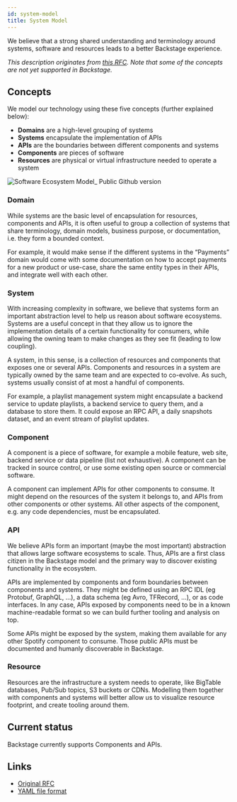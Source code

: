 ```yaml
---
id: system-model
title: System Model
---
```


We believe that a strong shared understanding and terminology around systems,
software and resources leads to a better Backstage experience.

_This description originates from
[this RFC](https://github.com/spotify/backstage/issues/390). Note that some of
the concepts are not yet supported in Backstage._

## Concepts

We model our technology using these five concepts (further explained below):

- **Domains** are a high-level grouping of systems
- **Systems** encapsulate the implementation of APIs
- **APIs** are the boundaries between different components and systems
- **Components** are pieces of software
- **Resources** are physical or virtual infrastructure needed to operate a
  system

![Software Ecosystem Model_ Public Github version](https://user-images.githubusercontent.com/24575/77633084-39bcde80-6f4f-11ea-8251-f8df561a3652.png)

### Domain

While systems are the basic level of encapsulation for resources, components and
APIs, it is often useful to group a collection of systems that share
terminology, domain models, business purpose, or documentation, i.e. they form a
bounded context.

For example, it would make sense if the different systems in the “Payments”
domain would come with some documentation on how to accept payments for a new
product or use-case, share the same entity types in their APIs, and integrate
well with each other.

### System

With increasing complexity in software, we believe that systems form an
important abstraction level to help us reason about software ecosystems. Systems
are a useful concept in that they allow us to ignore the implementation details
of a certain functionality for consumers, while allowing the owning team to make
changes as they see fit (leading to low coupling).

A system, in this sense, is a collection of resources and components that
exposes one or several APIs. Components and resources in a system are typically
owned by the same team and are expected to co-evolve. As such, systems usually
consist of at most a handful of components.

For example, a playlist management system might encapsulate a backend service to
update playlists, a backend service to query them, and a database to store them.
It could expose an RPC API, a daily snapshots dataset, and an event stream of
playlist updates.

### Component

A component is a piece of software, for example a mobile feature, web site,
backend service or data pipeline (list not exhaustive). A component can be
tracked in source control, or use some existing open source or commercial
software.

A component can implement APIs for other components to consume. It might depend
on the resources of the system it belongs to, and APIs from other components or
other systems. All other aspects of the component, e.g. any code dependencies,
must be encapsulated.

### API

We believe APIs form an important (maybe the most important) abstraction that
allows large software ecosystems to scale. Thus, APIs are a first class citizen
in the Backstage model and the primary way to discover existing functionality in
the ecosystem.

APIs are implemented by components and form boundaries between components and
systems. They might be defined using an RPC IDL (eg Protobuf, GraphQL, ...), a
data schema (eg Avro, TFRecord, ...), or as code interfaces. In any case, APIs
exposed by components need to be in a known machine-readable format so we can
build further tooling and analysis on top.

Some APIs might be exposed by the system, making them available for any other
Spotify component to consume. Those public APIs must be documented and humanly
discoverable in Backstage.

### Resource

Resources are the infrastructure a system needs to operate, like BigTable
databases, Pub/Sub topics, S3 buckets or CDNs. Modelling them together with
components and systems will better allow us to visualize resource footprint, and
create tooling around them.

## Current status

Backstage currently supports Components and APIs.

## Links

- [Original RFC](https://github.com/spotify/backstage/issues/390)
- [YAML file format](../../architecture-decisions/adr002-default-catalog-file-format.md)
